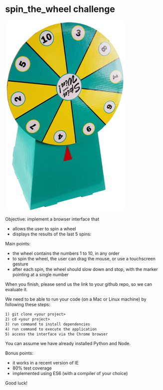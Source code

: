 # spin_the_wheel challenge

![wheel.png](https://github.com/HIVERY/spin_the_wheel/blob/master/wheel.png)

Objective: implement a browser interface that
- allows the user to spin a wheel
- displays the results of the last 5 spins:

Main points:
- the wheel contains the numbers 1 to 10, in any order
- to spin the wheel, the user can drag the mouse, or use a touchscreen gesture
- after each spin, the wheel should slow down and stop, with the marker pointing at a single number
 
When you finish, please send us the link to your github repo, so we can evaluate it.

We need to be able to run your code (on a Mac or Linux machine) by following these steps:
``` 
1) git clone <your project>
2) cd <your project>
3) run command to install dependencies
4) run command to execute the application
5) access the interface via the Chrome browser
```
You can assume we have already installed Python and Node.

Bonus points:
- it works in a recent version of IE
- 80% test coverage
- implemented using ES6 (with a compiler of your choice)

Good luck!
